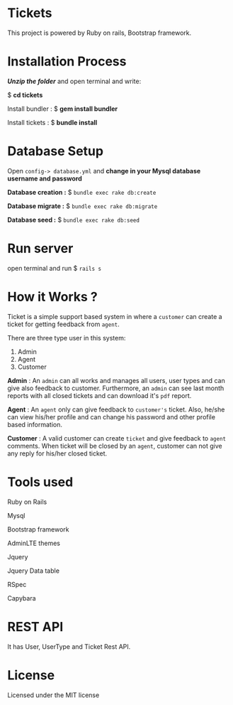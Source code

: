 # Tickets

This project is powered by Ruby on rails, Bootstrap framework.

# Installation Process
**_Unzip the folder_** and open terminal and write:
 
$ **cd tickets**

Install bundler : $ **gem install bundler**

Install tickets : $ **bundle install**

# Database Setup

Open `config-> database.yml` and **change in your Mysql database username and password**

**Database creation :** $ `bundle exec rake db:create`

**Database migrate :** $ `bundle exec rake db:migrate`

**Database seed :** $ `bundle exec rake db:seed`

# Run server
open terminal and run
$ `rails s`

# How it Works ?

Ticket is a simple support based system in where a `customer` can create a ticket for getting feedback from `agent`.

There are three type user in this system:
   1) Admin
   2) Agent
   3) Customer
   
**Admin** :    An `admin` can all works and manages all users, user types and can give also feedback to customer.
  Furthermore, an `admin` can see last month reports with all closed tickets and can download it's `pdf` report.
 
 **Agent** : An `agent` only can give feedback to `customer's` ticket. Also, he/she can view his/her profile and can change
 his password and other profile based information.
 
 **Customer** : A valid customer can create `ticket` and give feedback to `agent` comments. When ticket will be closed by an `agent`,
  customer can not give any reply for his/her closed ticket.

# Tools used
Ruby on Rails

Mysql

Bootstrap framework

AdminLTE themes

Jquery

Jquery Data table

RSpec

Capybara

# REST API
It has User, UserType and Ticket Rest API.

# License
Licensed under the MIT license